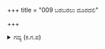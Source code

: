 +++
title = "009 ಬರಬರಲು ದೂರದಲಿ"

+++

<details><summary>ಗದ್ಯ (ಕ.ಗ.ಪ) </summary>

9. ದೂರದಲ್ಲಿ ಬರುತ್ತಿರುವ ಬ್ರಾಹ್ಮಣನನ್ನು ಕಂಡು, ಆ ವ್ಯಾಧನು ಎದುರು ಬಂದು ಉಪಚರಿಸುತ್ತಾ 'ಬಂದಿರಾ, ಆ ಪತಿವ್ರತೆ ನನ್ನನ್ನು ದೂರಿದಳೆ ? ಬ್ರಾಹ್ಮಣರಿಗೆ ಇದು ಸಂಚಾರ ಯೋಗ್ಯ ಪ್ರದೇಶವಲ್ಲ. ಆತಿಥ್ಯ ಸ್ವೀಕರಿಸುವುದಾದಲ್ಲಿ ನಮ್ಮ ಮನೆಗೆ ಬನ್ನಿ' ಎಂದು ಕರೆದುಕೊಂಡು ಹೋದನು.
</details>

